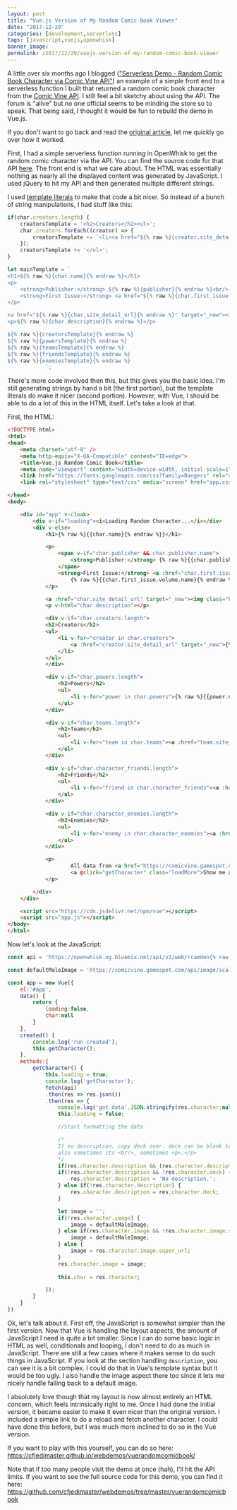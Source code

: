 ```yaml
---
layout: post
title: "Vue.js Version of My Random Comic Book Viewer"
date: "2017-12-29"
categories: [development,serverless]
tags: [javascript,vuejs,openwhisk]
banner_image: 
permalink: /2017/12/29/vuejs-version-of-my-random-comic-book-viewer
---
```


A little over six months ago I blogged (["Serverless Demo - Random Comic Book Character via Comic Vine API"](https://www.raymondcamden.com/2017/06/19/serverless-demo-random-comic-book-character-via-comic-vine-api/)) an example of a simple front end to a serverless function I built that returned a random comic book character from the [Comic Vine API](https://comicvine.gamespot.com/api/). I still feel a bit sketchy about using the API. The forum is "alive" but no one official seems to be minding the store so to speak. That being said, I thought it would be fun to rebuild the demo in Vue.js. 

If you don't want to go back and read the [original article](https://www.raymondcamden.com/2017/06/19/serverless-demo-random-comic-book-character-via-comic-vine-api/), let me quickly go over how it worked. 

First, I had a simple serverless function running in OpenWhisk to get the random comic character via the API. You can find the source code for that API [here](https://github.com/cfjedimaster/Serverless-Examples/blob/master/comicvine/randomCharacter.js). The front end is what we care about. The HTML was essentially nothing as nearly all the displayed content was generated by JavaScript. I used jQuery to hit my API and then generated multiple different strings. 

I used [template literals](https://developer.mozilla.org/en-US/docs/Web/JavaScript/Reference/Template_literals) to make that code a bit nicer. So instead of a bunch of string manipulations, I had stuff like this:

```js
if(char.creators.length) {
	creatorsTemplate = '<h2>Creators</h2><ul>';
	char.creators.forEach((creator) => {
		creatorsTemplate += `<li><a href="${% raw %}{creator.site_detail_url}{% endraw %}" target="_new">${% raw %}{creator.name}{% endraw %}</a></li>`;
	});
	creatorsTemplate += '</ul>';
} 

let mainTemplate = `
<h1>${% raw %}{char.name}{% endraw %}</h1>
<p>
	<strong>Publisher:</strong> ${% raw %}{publisher}{% endraw %}<br/>
	<strong>First Issue:</strong> <a href="${% raw %}{char.first_issue.site_detail_url}{% endraw %}" target="_new">${% raw %}{char.first_issue.volume.name}{% endraw %} ${% raw %}{char.first_issue.issue_number}{% endraw %} (${% raw %}{char.first_issue.cover_date}{% endraw %})</a><br/>
</p>

<a href="${% raw %}{char.site_detail_url}{% endraw %}" target="_new"><img class="heroImage" src="${% raw %}{image}{% endraw %}"></a>
<p>${% raw %}{char.description}{% endraw %}</p>

${% raw %}{creatorsTemplate}{% endraw %}
${% raw %}{powersTemplate}{% endraw %}
${% raw %}{teamsTemplate}{% endraw %}
${% raw %}{friendsTemplate}{% endraw %}
${% raw %}{enemiesTemplate}{% endraw %}
            `;
```

There's more code involved then this, but this gives you the basic idea. I'm still generating strings by hand a bit (the first portion), but the template literals do make it nicer (second portion). However, with Vue, I should be able to do a lot of this in the HTML itself. Let's take a look at that.

First, the HTML:

```html
<!DOCTYPE html>
<html>
<head>
    <meta charset="utf-8" />
    <meta http-equiv="X-UA-Compatible" content="IE=edge">
    <title>Vue.js Random Comic Book</title>
    <meta name="viewport" content="width=device-width, initial-scale=1">
	<link href="https://fonts.googleapis.com/css?family=Bangers" rel="stylesheet">
    <link rel="stylesheet" type="text/css" media="screen" href="app.css" />

</head>
<body>

	<div id="app" v-cloak>
		<div v-if="loading"><i>Loading Random Character...</i></div>
		<div v-else>
			<h1>{% raw %}{{char.name}{% endraw %}}</h1>

			<p>
				<span v-if="char.publisher && char.publisher.name">
					<strong>Publisher:</strong> {% raw %}{{char.publisher.name}{% endraw %}}<br/>
				</span>
				<strong>First Issue:</strong> <a :href="char.first_issue.site_detail_url" target="_new">
					{% raw %}{{char.first_issue.volume.name}{% endraw %}} {% raw %}{{char.first_issue.issue_number}{% endraw %}} ({% raw %}{{char.first_issue.cover_date}{% endraw %}})</a><br/>
			</p>

			<a :href="char.site_detail_url" target="_new"><img class="heroImage" :src="char.image"></a>
			<p v-html="char.description"></p>

			<div v-if="char.creators.length">
			<h2>Creators</h2>
			<ul>
				<li v-for="creator in char.creators">
					<a :href="creator.site_detail_url" target="_new">{% raw %}{{creator.name}{% endraw %}}</a>
				</li>
			</ul>
			</div>

			<div v-if="char.powers.length">
				<h2>Powers</h2>
				<ul>
					<li v-for="power in char.powers">{% raw %}{{power.name}{% endraw %}}</li>
				</ul>
			</div>

			<div v-if="char.teams.length">
				<h2>Teams</h2>
				<ul>
					<li v-for="team in char.teams"><a :href="team.site_detail_url" target="_new">{% raw %}{{team.name}{% endraw %}}</a></li>
				</ul>
			</div>

			<div v-if="char.character_friends.length">
				<h2>Friends</h2>
				<ul>
					<li v-for="friend in char.character_friends"><a :href="friend.site_detail_url" target="_new">{% raw %}{{friend.name}{% endraw %}}</a></li>
				</ul>
			</div>

			<div v-if="char.character_enemies.length">
				<h2>Enemies</h2>
				<ul>
					<li v-for="enemy in char.character_enemies"><a :href="enemy.site_detail_url" target="_new">{% raw %}{{enemy.name}{% endraw %}}</a></li>
				</ul>
			</div>

			<p>
					All data from <a href="https://comicvine.gamespot.com" target="_new">ComicVine</a>. 
					<a @click="getCharacter" class="loadMore">Show me another!</a>
			</p>

		</div>
	</div>

	<script src="https://cdn.jsdelivr.net/npm/vue"></script>
	<script src="app.js"></script>
</body>
</html>
```

Now let's look at the JavaScript:

```js
const api = 'https://openwhisk.ng.bluemix.net/api/v1/web/rcamden{% raw %}%40us.ibm.com_My%{% endraw %}20Space/comicvine/randomCharacter.json';

const defaultMaleImage = 'https://comicvine.gamespot.com/api/image/scale_large/1-male-good-large.jpg';

const app = new Vue({
	el:'#app',
	data() {
		return {
			loading:false,
			char:null
		}
	},
	created() {
		console.log('run created');
		this.getCharacter();
	},
	methods:{
		getCharacter() {
			this.loading = true;
			console.log('getCharacter');
			fetch(api)
			.then(res => res.json())
			.then(res => {
				console.log('got data',JSON.stringify(res.character,null,'\t'));
				this.loading = false;

				//Start formatting the data

				/*
				If no description, copy deck over. deck can be blank too though
				also sometimes its <br/>, sometimes <p>.</p>
				*/
				if(res.character.description && (res.character.description === '<br/>' || res.character.description === '<p>.</p>')) delete res.character.description;
				if(!res.character.description && !res.character.deck) {
					res.character.description = 'No description.';
				} else if(!res.character.description) {
					res.character.description = res.character.deck;
				}

				let image = '';
				if(!res.character.image) {
					image = defaultMaleImage;
				} else if(res.character.image && !res.character.image.super_url) {
					image = defaultMaleImage;
				} else {
					image = res.character.image.super_url;
				}
				res.character.image = image;
				
				this.char = res.character;

			});
		}
	}
})
```

Ok, let's talk about it. First off, the JavaScript is somewhat simpler than the first version. Now that Vue is handling the layout aspects, the amount of JavaScript I need is quite a bit smaller. Since I can do some basic logic in HTML as well, conditionals and looping, I don't need to do as much in JavaScript. There are still a few cases where it makes sense to do such things in JavaScript. If you look at the section handling `description`, you can see it is a bit complex. I could do that in Vue's template syntax but it would be too ugly. I also handle the image aspect there too since it lets me nicely handle falling back to a default image. 

I absolutely love though that my layout is now almost entirely an HTML concern, which feels intrinsically right to me. Once I had done the initial version, it became easier to make it even nicer than the original version. I included a simple link to do a reload and fetch another character. I could have done this before, but I was much more inclined to do so in the Vue version. 

If you want to play with this yourself, you can do so here: https://cfjedimaster.github.io/webdemos/vuerandomcomicbook/

Note that if too many people visit the demo at once (hah), I'll hit the API limits. If you want to see the full source code for this demo, you can find it here: https://github.com/cfjedimaster/webdemos/tree/master/vuerandomcomicbook